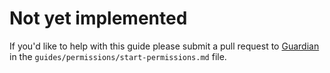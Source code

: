 # Not yet implemented

If you'd like to help with this guide please submit a pull request to [Guardian](https://github.com/ueberauth/guardian) in the `guides/permissions/start-permissions.md` file.
